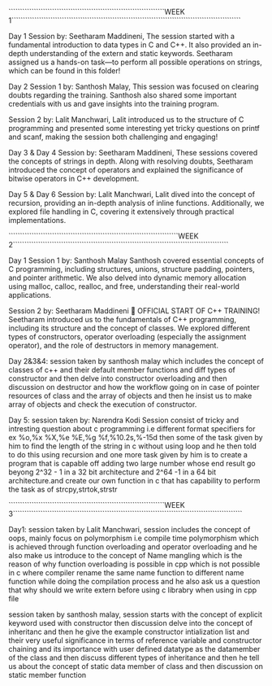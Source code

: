 ````````````````````````````````````````````````````````````````````WEEK 1````````````````````````````````````````````````````````````````````````````````````````````````````

Day 1
Session by: Seetharam Maddineni,
The session started with a fundamental introduction to data types in C and C++. It also provided an in-depth understanding of the extern and static keywords. Seetharam assigned us a hands-on task—to perform all possible operations on strings, which can be found in this folder!


Day 2
Session 1 by: Santhosh Malay,
This session was focused on clearing doubts regarding the training. Santhosh also shared some important credentials with us and gave insights into the training program.


Session 2 by: Lalit Manchwari,
Lalit introduced us to the structure of C programming and presented some interesting yet tricky questions on printf and scanf, making the session both challenging and engaging!


Day 3 & Day 4
Session by: Seetharam Maddineni,
These sessions covered the concepts of strings in depth. Along with resolving doubts, Seetharam introduced the concept of operators and explained the significance of bitwise operators in C++ development.


Day 5 & Day 6
Session by: Lalit Manchwari,
Lalit dived into the concept of recursion, providing an in-depth analysis of inline functions. Additionally, we explored file handling in C, covering it extensively through practical implementations.

``````````````````````````````````````````````````````````````````````````WEEK 2``````````````````````````````````````````````````````````````````````````````````````````````

Day 1
Session 1 by: Santhosh Malay
Santhosh covered essential concepts of C programming, including structures, unions, structure padding, pointers, and pointer arithmetic. We also delved into dynamic memory allocation using malloc, calloc, realloc, and free, understanding their real-world applications.


Session 2 by: Seetharam Maddineni
🚀 OFFICIAL START OF C++ TRAINING!
Seetharam introduced us to the fundamentals of C++ programming, including its structure and the concept of classes. We explored different types of constructors, operator overloading (especially the assignment operator), and the role of destructors in memory management.

Day 2&3&4:
session taken by santhosh malay which includes the concept of classes of c++ and their default member functions and diff types of constructor and then delve into constructor overloading and then discussion on destructor and how the workflow going on in case of pointer resources of class and the array of objects and then he insist us to make array of objects and check the execution of constructor.



Day 5:
session taken by: Narendra Kodi
Session consist of tricky and intresting question about c programming i.e different format specifiers for ex %o,%x %X,%e %E,%g %f,%10.2s,%-15d
then some of the task given by him to find the length of the string in c without using loop and he then told to do this using recursion and one more task given by him is to create a program that is capable off adding two large number whose end result go beyong 2^32 - 1 in a 32 bit architecture and 2^64 -1 in a 64 bit architecture.and create our own function in c that has capability to perform the task as of strcpy,strtok,strstr

````````````````````````````````````````````````````````````````````WEEK 3````````````````````````````````````````````````````````````````````````````````````````````````````

Day1: 
session taken by Lalit Manchwari,
session includes the concept of oops, mainly focus on polymorphism i.e compile time polymorphism which is achieved through function overloading and operator overloading and he also make us introduce to the concept of Name mangling which is the reason of why function overloading is possible in cpp which is not possible in c where compiler rename the same name function to different name function while doing the compilation process and he also ask us a question that why should we write extern before using c librabry when using in cpp file 

session taken by santhosh malay,
session starts with the concept of explicit keyword used with constructor then discussion delve into the concept of inheritanc and then he give the example constructor intialization list and their very useful significance in terms of reference variable and constructor chaining and its importance with user defined datatype as the datamember of the class and then discuss different types of inheritance and then he tell us about the concept of static data member of class and then discussion on static member function

